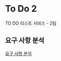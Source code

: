 # To Do 2
TO DO 리스트 서비스 - 2팀

## 요구 사항 분석
[요구 사항 분석](https://docs.google.com/spreadsheets/d/15d-1ig-Hwe5WROo4ZfB7rNZrUtGxfIiVClIAyvMVYsM/edit#gid=0)